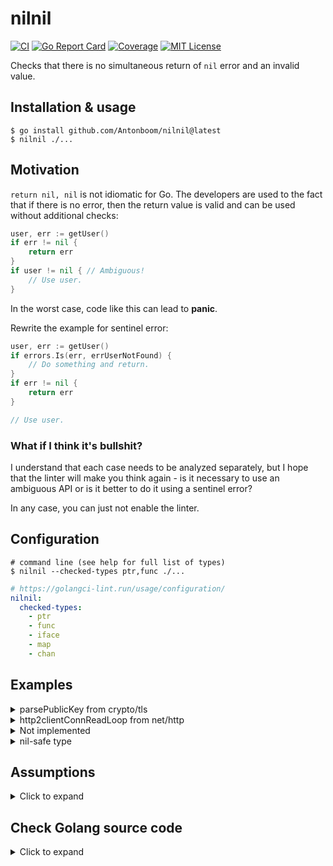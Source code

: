 # nilnil

[![CI](https://github.com/Antonboom/nilnil/actions/workflows/ci.yml/badge.svg)](https://github.com/Antonboom/nilnil/actions/workflows/ci.yml)
[![Go Report Card](https://goreportcard.com/badge/github.com/Antonboom/nilnil)](https://goreportcard.com/report/github.com/Antonboom/nilnil)
[![Coverage](https://coveralls.io/repos/github/Antonboom/nilnil/badge.svg?branch=master)](https://coveralls.io/github/Antonboom/nilnil?branch=master)
[![MIT License](http://img.shields.io/badge/license-MIT-blue.svg?style=flat)](LICENSE)

Checks that there is no simultaneous return of `nil` error and an invalid value.

## Installation & usage

```
$ go install github.com/Antonboom/nilnil@latest
$ nilnil ./...
```

## Motivation

`return nil, nil` is not idiomatic for Go. The developers are used to the fact that 
if there is no error, then the return value is valid and can be used without additional checks:
```go
user, err := getUser()
if err != nil {
    return err
}
if user != nil { // Ambiguous!
    // Use user.
}
```
In the worst case, code like this can lead to **panic**.
<br>

Rewrite the example for sentinel error:
```go
user, err := getUser()
if errors.Is(err, errUserNotFound) {
    // Do something and return.
}
if err != nil {
    return err
}

// Use user.
```

### What if I think it's bullshit?

I understand that each case needs to be analyzed separately, 
but I hope that the linter will make you think again -
is it necessary to use an ambiguous API or is it better to do it using a sentinel error?
<br>

In any case, you can just not enable the linter.

## Configuration

```shell
# command line (see help for full list of types)
$ nilnil --checked-types ptr,func ./...
```

```yaml
# https://golangci-lint.run/usage/configuration/
nilnil:
  checked-types:
    - ptr
    - func
    - iface
    - map
    - chan
```

## Examples

<details>
  <summary>parsePublicKey from crypto/tls</summary>

```go
// BEFORE

func parsePublicKey(algo PublicKeyAlgorithm, keyData *publicKeyInfo) (interface{}, error) {
    der := cryptobyte.String(keyData.PublicKey.RightAlign())
    switch algo {
    case RSA:
        // ...
        return pub, nil
    case ECDSA:
        // ...
        return pub, nil
    case Ed25519:
        // ...
        return ed25519.PublicKey(der), nil
    case DSA:
        // ...
        return pub, nil
    default:
        return nil, nil
    }
}

// AFTER

var errUnknownPublicKeyAlgo = errors.New("unknown public key algo")

func parsePublicKey(algo PublicKeyAlgorithm, keyData *publicKeyInfo) (interface{}, error) {
    der := cryptobyte.String(keyData.PublicKey.RightAlign())
    switch algo {
    case RSA:
        // ...
        return pub, nil
    case ECDSA:
        // ...
        return pub, nil
    case Ed25519:
        // ...
        return ed25519.PublicKey(der), nil
    case DSA:
        // ...
        return pub, nil
    default:
        return nil, fmt.Errorf("%w: %v", errUnknownPublicKeyAlgo, algo)
    }
}
```

</details>

<details>
  <summary>http2clientConnReadLoop from net/http</summary>

```go
// BEFORE

// As a special case, handleResponse may return (nil, nil) to skip the frame.
func (rl *http2clientConnReadLoop) handleResponse(/* ... */) (*Response, error) {
    if statusCode >= 100 && statusCode <= 199 {
        return nil, nil
    }
}

// ...
res, err := rl.handleResponse(cs, f)
if err != nil {
	return err
}
if res == nil {
    // (nil, nil) special case. See handleResponse docs.
    return nil
}

// AFTER

var errNeedSkipFrame = errors.New("need skip frame")

// As a special case, handleResponse may return errNeedSkipFrame to skip the frame.
func (rl *http2clientConnReadLoop) handleResponse(/* ... */) (*Response, error) {
    if statusCode >= 100 && statusCode <= 199 {
        return nil, errNeedSkipFrame
    }
}

// ...
res, err := rl.handleResponse(cs, f)
if errors.Is(err, errNeedSkipFrame) {
    return nil
}
if err != nil {
    return err
}
```

</details>

<details>
  <summary>Not implemented</summary>

```go
// BEFORE

func (s *Service) StartStream(ctx context.Context) (*Stream, error) {
    return nil, nil
}

// AFTER

func (s *Service) StartStream(ctx context.Context) (*Stream, error) {
    return nil, errors.New("not implemented")
}
```

</details>

<details>
  <summary>nil-safe type</summary>

```go
package ratelimiter

type RateLimiter struct {
    // ...
}

func New() (*RateLimiter, error) {
    // It's OK, RateLimiter is nil-safe.
    // But it's better not to do it anyway.
    return nil, nil
}

func (r *RateLimiter) Allow() bool {
    if r == nil {
        return true
    }
    return r.allow()
}
```

</details>

## Assumptions

<details>
  <summary>Click to expand</summary>

<br>

- Linter only checks funcs with two return arguments, the last of which has `error` type.
- Next types are checked:
  * pointers, functions & interfaces (`panic: invalid memory address or nil pointer dereference`);
  * map (`panic: assignment to entry in nil map`);
  * chan (`fatal error: all goroutines are asleep - deadlock!`)
- `uinptr` & `unsafe.Pointer` are not checked as a special case.
- Supported only explicit `return nil, nil`.
- Types from external packages are not supported.

</details>

## Check Golang source code

<details>
  <summary>Click to expand</summary>

```shell
$ cd $GOROOT/src
$ nilnil ./...
/usr/local/go/src/net/sockopt_posix.go:48:3: return both the `nil` error and invalid value: use a sentinel error instead
/usr/local/go/src/crypto/x509/parser.go:321:3: return both the `nil` error and invalid value: use a sentinel error instead
/usr/local/go/src/crypto/tls/key_agreement.go:45:2: return both the `nil` error and invalid value: use a sentinel error instead
/usr/local/go/src/database/sql/driver/types.go:157:3: return both the `nil` error and invalid value: use a sentinel error instead
/usr/local/go/src/database/sql/driver/types.go:231:3: return both the `nil` error and invalid value: use a sentinel error instead
/usr/local/go/src/database/sql/driver/types.go:262:4: return both the `nil` error and invalid value: use a sentinel error instead
/usr/local/go/src/debug/dwarf/entry.go:882:3: return both the `nil` error and invalid value: use a sentinel error instead
/usr/local/go/src/debug/dwarf/line.go:146:3: return both the `nil` error and invalid value: use a sentinel error instead
/usr/local/go/src/debug/dwarf/line.go:153:3: return both the `nil` error and invalid value: use a sentinel error instead
/usr/local/go/src/debug/dwarf/typeunit.go:138:3: return both the `nil` error and invalid value: use a sentinel error instead
/usr/local/go/src/debug/pe/file.go:450:3: return both the `nil` error and invalid value: use a sentinel error instead
/usr/local/go/src/net/http/h2_bundle.go:8644:3: return both the `nil` error and invalid value: use a sentinel error instead
/usr/local/go/src/net/http/transfer.go:768:3: return both the `nil` error and invalid value: use a sentinel error instead
/usr/local/go/src/net/http/transfer.go:778:3: return both the `nil` error and invalid value: use a sentinel error instead
/usr/local/go/src/net/http/transfer.go:801:3: return both the `nil` error and invalid value: use a sentinel error instead
/usr/local/go/src/go/build/build.go:1404:3: return both the `nil` error and invalid value: use a sentinel error instead
/usr/local/go/src/go/build/build.go:1414:3: return both the `nil` error and invalid value: use a sentinel error instead
/usr/local/go/src/go/build/build.go:1419:3: return both the `nil` error and invalid value: use a sentinel error instead
/usr/local/go/src/go/build/build.go:1453:3: return both the `nil` error and invalid value: use a sentinel error instead
/usr/local/go/src/internal/profile/legacy_profile.go:1087:4: return both the `nil` error and invalid value: use a sentinel error instead
/usr/local/go/src/net/internal/socktest/switch.go:142:3: return both the `nil` error and invalid value: use a sentinel error instead
/usr/local/go/src/crypto/tls/handshake_server_test.go:411:4: return both the `nil` error and invalid value: use a sentinel error instead
/usr/local/go/src/crypto/tls/handshake_server_test.go:1012:3: return both the `nil` error and invalid value: use a sentinel error instead
/usr/local/go/src/crypto/tls/handshake_server_test.go:1470:4: return both the `nil` error and invalid value: use a sentinel error instead
/usr/local/go/src/crypto/tls/tls_test.go:747:4: return both the `nil` error and invalid value: use a sentinel error instead
/usr/local/go/src/crypto/tls/tls_test.go:751:4: return both the `nil` error and invalid value: use a sentinel error instead
/usr/local/go/src/crypto/tls/tls_test.go:755:4: return both the `nil` error and invalid value: use a sentinel error instead
/usr/local/go/src/encoding/xml/xml_test.go:92:4: return both the `nil` error and invalid value: use a sentinel error instead
```

</details>
